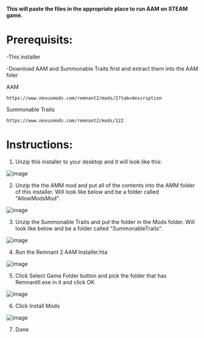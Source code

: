 **This will paste the files in the appropriate place to run AAM on STEAM game.**

# Prerequisits:

-This installer

-Download AAM and Summonable Traits first and extract them into the AAM foler

  AAM

    https://www.nexusmods.com/remnant2/mods/2?tab=description

  Summonable Traits

    https://www.nexusmods.com/remnant2/mods/122


# Instructions:

1. Unzip this installer to your desktop and it will look like this:

![image](https://github.com/user-attachments/assets/5efa956e-4334-45e3-97c0-5ebd3fb661ff)


2. Unzip the the AMM mod and put all of the contents into the AMM folder of this installer. Will look like below and be a folder called "AllowModsMod".

![image](https://github.com/user-attachments/assets/f2a19a16-6ce8-4965-8eff-2511668966f0)


3. Unzip the Summonable Traits and put the folder in the Mods folder. Will look like below and be a folder called "SummonableTraits".

![image](https://github.com/user-attachments/assets/627c7389-92ea-45d7-a5ef-e3768f5a59bf)


4. Run the Remnant 2 AAM Installer.hta

![image](https://github.com/user-attachments/assets/1c37b6d8-cf76-4399-97f3-56076eec53cd)

5. Click Select Game Folder button and pick the folder that has RemnantII.exe in it and click OK

![image](https://github.com/user-attachments/assets/35829143-4af6-4cb7-be56-5b777098bf1d)

6. Click Install Mods

![image](https://github.com/user-attachments/assets/65cd817e-6c3b-4d3c-9e08-9a8262c09444)

7. Done
